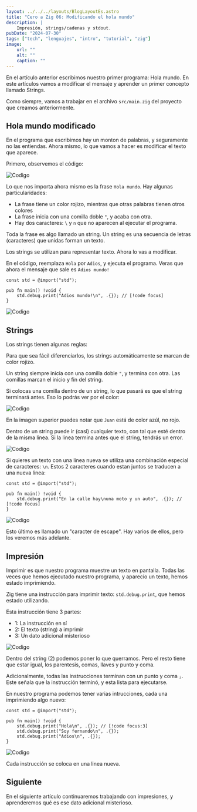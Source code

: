 ```yaml
---
layout: ../../../layouts/BlogLayoutEs.astro
title: "Cero a Zig 06: Modificando el hola mundo"
description: |
    Impresión, strings/cadenas y stdout.
pubDate: "2024-07-30"
tags: ["tech", "lenguajes", "intro", "tutorial", "zig"]
image: 
    url: ""
    alt: ""
    caption: ""
---
```


En el artículo anterior escribimos nuestro primer programa:
Hola mundo. En este artículos vamos a modificar el mensaje
y aprender un primer concepto llamado Strings.

Como siempre, vamos a trabajar en el archivo `src/main.zig`
del proyecto que creamos anteriormente.

## Hola mundo modificado

En el programa que escribimos hay un monton de palabras,
y seguramente no las entiendas. Ahora mismo, lo que vamos a
hacer es modificar el texto que aparece.

Primero, observemos el código:

![Codigo](/img/blog/es/tutorial/1x/014.jpg)

Lo que nos importa ahora mismo es la frase `Hola mundo`.
Hay algunas particularidades:

- La frase tiene un color rojizo, mientras que
    otras palabras tienen otros colores
- La frase inicia con una comilla doble `"`,
    y acaba con otra.
- Hay dos caracteres: `\` y `n` que no aparecen
    al ejecutar el programa.

Toda la frase es algo llamado un string. Un string
es una secuencia de letras (caracteres) que unidas
forman un texto.

Los strings se utilizan para representar texto.
Ahora lo vas a modificar.

En el código, reemplaza `Hola` por `Adios`, y
ejecuta el programa. Veras que ahora el mensaje
que sale es `Adios mundo!`

```zig
const std = @import("std");

pub fn main() !void {
    std.debug.print("Adios mundo!\n", .{}); // [!code focus]
}
```

![Codigo](/img/blog/es/tutorial/1x/015.jpg)



## Strings

Los strings tienen algunas reglas:

Para que sea fácil diferenciarlos, los strings
automáticamente se marcan de color rojizo.

Un string siempre inicia con una comilla doble `"`,
y termina con otra. Las comillas marcan el inicio
y fin del string.

Si colocas una comilla dentro de un string, lo que
pasará es que el string terminará antes. Eso lo podrás
ver por el color:

![Codigo](/img/blog/es/tutorial/1x/016.jpg)

En la imagen superior puedes notar que `Juan` está
de color azúl, no rojo.


Dentro de un string puede ir (casi) cualquier texto,
con tal que esté dentro de la misma linea. Si
la linea termina antes que el string, tendrás un error.

![Codigo](/img/blog/es/tutorial/1x/017.jpg)

Si quieres un texto con una linea nueva se utiliza
una combinación especial de caracteres: `\n`.
Estos 2 caracteres cuando estan juntos se traducen
a una nueva linea:


```zig
const std = @import("std");

pub fn main() !void {
    std.debug.print("En la calle hay\nuna moto y un auto", .{}); // [!code focus]
}
```

![Codigo](/img/blog/es/tutorial/1x/018.jpg)

Esto último es llamado un "caracter de escape". Hay varios
de ellos, pero los veremos más adelante.

## Impresión

Imprimir es que nuestro programa muestre un texto en pantalla.
Todas las veces que hemos ejecutado nuestro programa, y
aparecío un texto, hemos estado imprimiendo.

Zig tiene una instrucción para imprimir texto: `std.debug.print`, que hemos estado utilizando.

Esta instrucción tiene 3 partes:

- 1: La instrucción en sí
- 2: El texto (string) a imprimir
- 3: Un dato adicional misterioso

![Codigo](/img/blog/es/tutorial/1x/019.jpg)

Dentro del string (2) podemos poner lo que querramos.
Pero el resto tiene que estar igual, los parentesis,
comas, llaves y punto y coma.

Adicionalmente, todas las instrucciones terminan
con un punto y coma `;`. Este señala que la instrucción
terminó, y esta lista para ejecutarse.

En nuestro programa podemos tener varias intrucciones,
cada una imprimiendo algo nuevo:

```zig
const std = @import("std");

pub fn main() !void {
    std.debug.print("Hola\n", .{}); // [!code focus:3]
    std.debug.print("Soy fernando\n", .{}); 
    std.debug.print("Adios\n", .{}); 
}
```

![Codigo](/img/blog/es/tutorial/1x/020.jpg)

Cada instrucción se coloca en una linea nueva.


## Siguiente

En el siguiente artículo continuaremos trabajando
con impresiones, y aprenderemos qué es ese dato
adicional misterioso.




